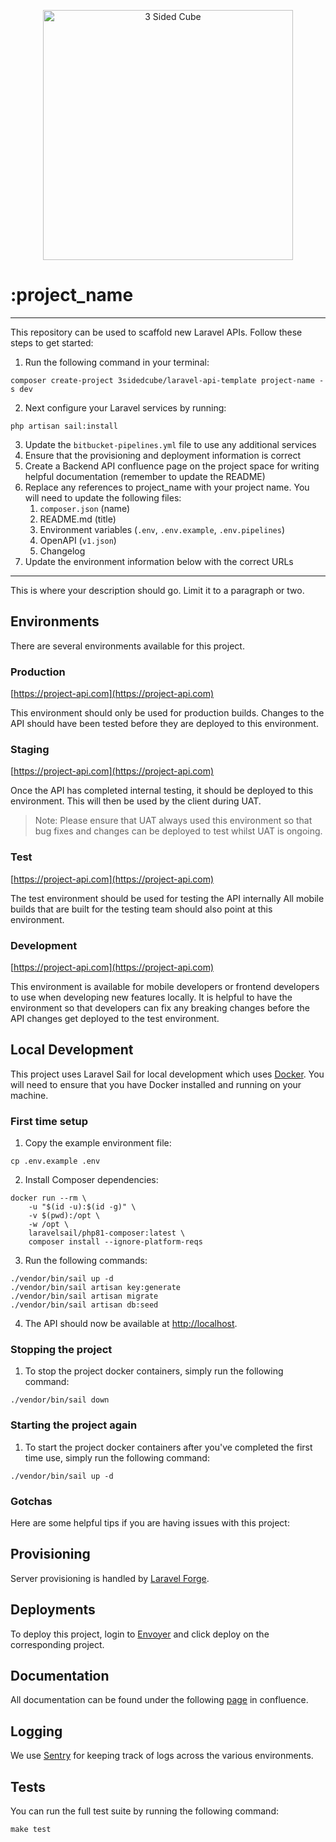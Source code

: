 <p align="center">
    <a href="https://3sidedcube.com" target="_blank">
        <img src="https://3sidedcube.com/app/themes/tsc-2018/img/footer/logo-black.png" width="400" alt="3 Sided Cube">
    </a>
</p>

# :project_name

<!--delete-->
---
This repository can be used to scaffold new Laravel APIs. Follow these steps to get started: 

1. Run the following command in your terminal:
```shell
composer create-project 3sidedcube/laravel-api-template project-name -s dev
```
2. Next configure your Laravel services by running:
```shell
php artisan sail:install
```
3. Update the `bitbucket-pipelines.yml` file to use any additional services 
4. Ensure that the provisioning and deployment information is correct
5. Create a Backend API confluence page on the project space for writing helpful documentation (remember to update the README)
6. Replace any references to project_name with your project name. You will need to update the following files:
   1. `composer.json` (name)
   2. README.md (title)
   3. Environment variables (`.env`, `.env.example`, `.env.pipelines`)
   4. OpenAPI (`v1.json`)
   5. Changelog
7. Update the environment information below with the correct URLs
---
<!--/delete-->

This is where your description should go. Limit it to a paragraph or two.

## Environments

There are several environments available for this project.

### Production

[https://project-api.com](https://project-api.com)

This environment should only be used for production builds. Changes to the API should have been tested before they are
deployed to this environment.

### Staging

[https://project-api.com](https://project-api.com)

Once the API has completed internal testing, it should be deployed to this environment. This will then be used by the
client during UAT.

> Note: Please ensure that UAT always used this environment so that bug fixes and changes can be deployed to test
> whilst UAT is ongoing.

### Test

[https://project-api.com](https://project-api.com)

The test environment should be used for testing the API internally All mobile builds that are built for the testing
team should also point at this environment.

### Development

[https://project-api.com](https://project-api.com)

This environment is available for mobile developers or frontend developers to use when developing new features locally.
It is helpful to have the environment so that developers can fix any breaking changes before the API changes get
deployed to the test environment.

## Local Development

This project uses Laravel Sail for local development which uses [Docker](https://www.docker.com/get-started). You will
need to ensure that you have Docker installed and running on your machine.

### First time setup

1. Copy the example environment file:
```shell
cp .env.example .env
```

2. Install Composer dependencies:
```shell
docker run --rm \
    -u "$(id -u):$(id -g)" \
    -v $(pwd):/opt \
    -w /opt \
    laravelsail/php81-composer:latest \
    composer install --ignore-platform-reqs
```

3. Run the following commands:
```shell
./vendor/bin/sail up -d
./vendor/bin/sail artisan key:generate
./vendor/bin/sail artisan migrate
./vendor/bin/sail artisan db:seed
```

4. The API should now be available at [http://localhost](http://localhost).

### Stopping the project

1. To stop the project docker containers, simply run the following command:
```shell
./vendor/bin/sail down
```

### Starting the project again

1. To start the project docker containers after you've completed the first time use, simply run the following command:
```shell
./vendor/bin/sail up -d
```

### Gotchas

Here are some helpful tips if you are having issues with this project:

## Provisioning

Server provisioning is handled by [Laravel Forge](https://forge.laravel.com).

## Deployments

To deploy this project, login to [Envoyer](https://envoyer.io) and click deploy on the corresponding project.

## Documentation

All documentation can be found under the following [page]() in confluence.

## Logging

We use [Sentry](https://sentry.io) for keeping track of logs across the various environments.

## Tests

You can run the full test suite by running the following command:

```shell
make test
```
